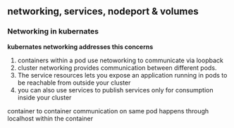 ## networking, services, nodeport & volumes
### Networking in kubernates

**kubernates networking addresses this concerns**
1. containers within a pod use netoworking to communicate via loopback
2. cluster networking provides communication between different pods.
3. The service resources lets you expose an application running in pods to be reachable from outside your cluster
4. you can also use services to publish services only for consumption inside your cluster

container to container communication on same pod happens through localhost within the container 
